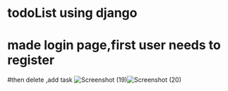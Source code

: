 # todoList using django
# made login page,first user needs to register
#then delete ,add task 
![Screenshot (19)](https://user-images.githubusercontent.com/47064920/119219962-a573ea80-bb05-11eb-8986-dff157701d7e.png)![Screenshot (20)](https://user-images.githubusercontent.com/47064920/119220020-ebc94980-bb05-11eb-805f-1c7cda842de6.png)


